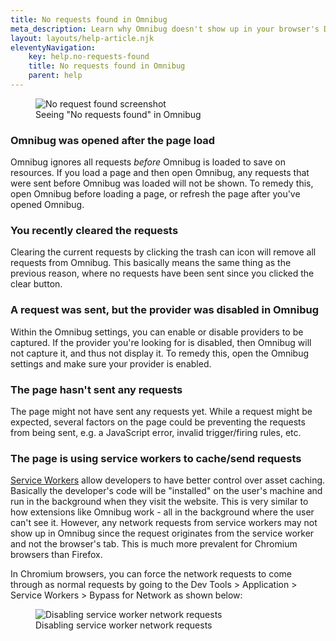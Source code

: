 ```yaml
---
title: No requests found in Omnibug
meta_description: Learn why Omnibug doesn't show up in your browser's Developer Tools
layout: layouts/help-article.njk
eleventyNavigation:
    key: help.no-requests-found
    title: No requests found in Omnibug
    parent: help
---
```


<figure class="figure text-center">
    <img src="/assets/images/help/no-requests-found.png" class="mx-auto border" alt="No request found screenshot">
    <figcaption>Seeing "No requests found" in Omnibug</figcaption>
</figure>


### Omnibug was opened after the page load

Omnibug ignores all requests _before_ Omnibug is loaded to save on resources. If you load a page and then open Omnibug,
any requests that were sent before Omnibug was loaded will not be shown. To remedy this, open Omnibug before
loading a page, or refresh the page after you've opened Omnibug.

### You recently cleared the requests

Clearing the current requests by clicking the trash can icon will remove all requests from Omnibug. This basically
means the same thing as the previous reason, where no requests have been sent since you clicked the clear button.

### A request was sent, but the provider was disabled in Omnibug

Within the Omnibug settings, you can enable or disable providers to be captured. If the provider you're looking
for is disabled, then Omnibug will not capture it, and thus not display it. To remedy this, open the Omnibug
settings and make sure your provider is enabled.

### The page hasn't sent any requests

The page might not have sent any requests yet. While a request might be expected, several factors on the page
could be preventing the requests from being sent, e.g. a JavaScript error, invalid trigger/firing rules, etc.

### The page is using service workers to cache/send requests

[Service Workers](https://developer.mozilla.org/en-US/docs/Web/API/Service_Worker_API/Using_Service_Workers) allow 
developers to have better control over asset caching. Basically the developer's code will be "installed" on the user's
machine and run in the background when they visit the website. This is very similar to how extensions like Omnibug work -
all in the background where the user can't see it. However, any network requests from service workers may not show up 
in Omnibug since the request originates from the service worker and not the browser's tab. This is much more prevalent 
for Chromium browsers than Firefox. 

In Chromium browsers, you can force the network requests to come through as normal requests by going to the Dev Tools > 
Application > Service Workers > Bypass for Network as shown below:

<figure class="figure text-center">
    <img src="/assets/images/help/serviceworker.png" class="mx-auto border" alt="Disabling service worker network requests">
    <figcaption>Disabling service worker network requests</figcaption>
</figure>
